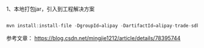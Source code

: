 1、本地打包jar，引入到工程解决方案

```java

mvn install:install-file -DgroupId=alipay -DartifactId=alipay-trade-sdk -Dversion=1.0 -Dpackaging=jar -Dfile=F:\支付宝SDKJARlongguo\alipay-trade-sdk.jar

```


参考文章：
    https://blog.csdn.net/mingjie1212/article/details/78395744